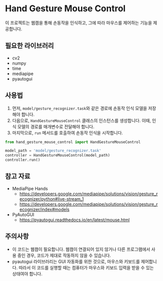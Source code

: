 # Hand Gesture Mouse Control

이 프로젝트는 웹캠을 통해 손동작을 인식하고, 그에 따라 마우스를 제어하는 기능을 제공합니다.

## 필요한 라이브러리

- cv2
- numpy
- time
- mediapipe
- pyautogui

## 사용법

1. 먼저, `model/gesture_recognizer.task`와 같은 경로에 손동작 인식 모델을 저장해야 합니다.
2. 다음으로, `HandGestureMouseControl` 클래스의 인스턴스를 생성합니다. 이때, 인식 모델의 경로를 매개변수로 전달해야 합니다.
3. 마지막으로, `run` 메서드를 호출하여 손동작 인식을 시작합니다.

```python
from hand_gesture_mouse_control import HandGestureMouseControl

model_path = 'model/gesture_recognizer.task'
controller = HandGestureMouseControl(model_path)
controller.run()
```
## 참고 자료
* MediaPipe Hands
	* https://developers.google.com/mediapipe/solutions/vision/gesture_recognizer/python#live-stream_1
	* https://developers.google.com/mediapipe/solutions/vision/gesture_recognizer/index#models
* PyAutoGUI
	* https://pyautogui.readthedocs.io/en/latest/mouse.html

## 주의사항
* 이 코드는 웹캠이 필요합니다. 웹캠이 연결되어 있지 않거나 다른 프로그램에서 사용 중인 경우, 코드가 제대로 작동하지 않을 수 있습니다.
* pyautogui 라이브러리는 GUI 자동화를 위한 것으로, 마우스와 키보드를 제어합니다. 따라서 이 코드를 실행할 때는 컴퓨터가 마우스와 키보드 입력을 받을 수 있는 상태여야 합니다.
